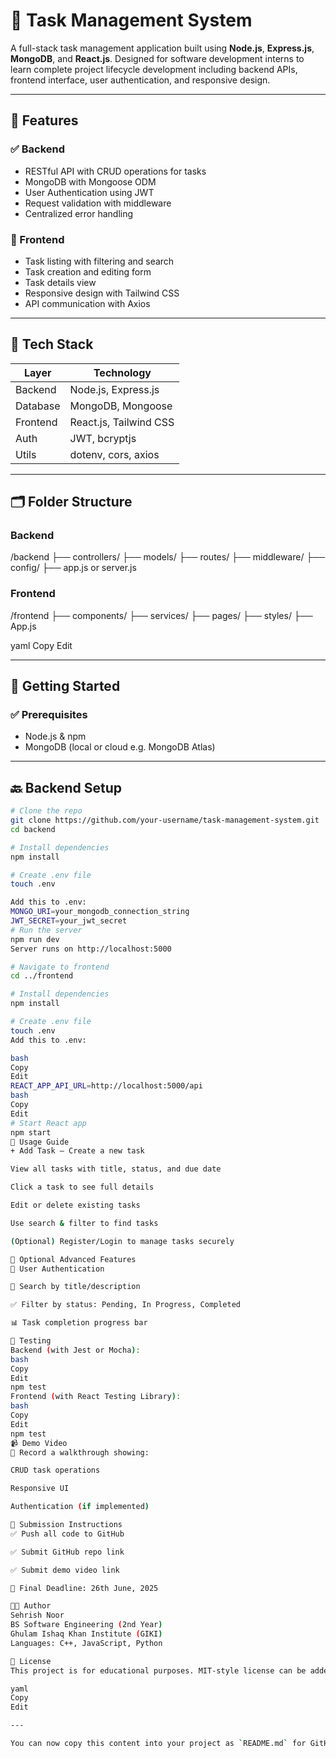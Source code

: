 # 📝 Task Management System

A full-stack task management application built using **Node.js**, **Express.js**, **MongoDB**, and **React.js**. Designed for software development interns to learn complete project lifecycle development including backend APIs, frontend interface, user authentication, and responsive design.

---

## 📌 Features

### ✅ Backend
- RESTful API with CRUD operations for tasks
- MongoDB with Mongoose ODM
- User Authentication using JWT
- Request validation with middleware
- Centralized error handling

### 🎨 Frontend
- Task listing with filtering and search
- Task creation and editing form
- Task details view
- Responsive design with Tailwind CSS
- API communication with Axios

---

## 🔧 Tech Stack

| Layer     | Technology             |
|-----------|------------------------|
| Backend   | Node.js, Express.js    |
| Database  | MongoDB, Mongoose      |
| Frontend  | React.js, Tailwind CSS |
| Auth      | JWT, bcryptjs          |
| Utils     | dotenv, cors, axios    |

---

## 🗂 Folder Structure

### Backend
/backend
├── controllers/
├── models/
├── routes/
├── middleware/
├── config/
├── app.js or server.js
### Frontend
/frontend
├── components/
├── services/
├── pages/
├── styles/
├── App.js

yaml
Copy
Edit

---

## 🚀 Getting Started

### ✅ Prerequisites
- Node.js & npm
- MongoDB (local or cloud e.g. MongoDB Atlas)

---

## 🔙 Backend Setup

```bash
# Clone the repo
git clone https://github.com/your-username/task-management-system.git
cd backend

# Install dependencies
npm install

# Create .env file
touch .env

Add this to .env:
MONGO_URI=your_mongodb_connection_string
JWT_SECRET=your_jwt_secret
# Run the server
npm run dev
Server runs on http://localhost:5000

# Navigate to frontend
cd ../frontend

# Install dependencies
npm install

# Create .env file
touch .env
Add this to .env:

bash
Copy
Edit
REACT_APP_API_URL=http://localhost:5000/api
bash
Copy
Edit
# Start React app
npm start
🧭 Usage Guide
+ Add Task – Create a new task

View all tasks with title, status, and due date

Click a task to see full details

Edit or delete existing tasks

Use search & filter to find tasks

(Optional) Register/Login to manage tasks securely

🔐 Optional Advanced Features
🔐 User Authentication

🔎 Search by title/description

✅ Filter by status: Pending, In Progress, Completed

📊 Task completion progress bar

🧪 Testing
Backend (with Jest or Mocha):
bash
Copy
Edit
npm test
Frontend (with React Testing Library):
bash
Copy
Edit
npm test
📹 Demo Video
🎥 Record a walkthrough showing:

CRUD task operations

Responsive UI

Authentication (if implemented)

📅 Submission Instructions
✅ Push all code to GitHub

✅ Submit GitHub repo link

✅ Submit demo video link

📌 Final Deadline: 26th June, 2025

👩‍💻 Author
Sehrish Noor
BS Software Engineering (2nd Year)
Ghulam Ishaq Khan Institute (GIKI)
Languages: C++, JavaScript, Python

📄 License
This project is for educational purposes. MIT-style license can be added if required.

yaml
Copy
Edit

---

You can now copy this content into your project as `README.md` for GitHub. Let me know if you'd like a live preview version or help deploying this to GitHub!








